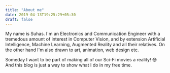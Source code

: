 ```yaml
---
title: "About me"
date: 2019-04-13T19:25:29+05:30
draft: false
---
```


My name is Suhas. I'm an Electronics and Communication Engineer with a tremedous amount of interest in Computer Vision, and by extension Artificial Intelligence, Machine Learning, Augmented Reality and all their relatives. On the other hand I'm also drawn to art, animation, web design etc.

Someday I want to be part of making all of our Sci-Fi movies a reality! :sunglasses:  
And this blog is just a way to show what I do in my free time.

